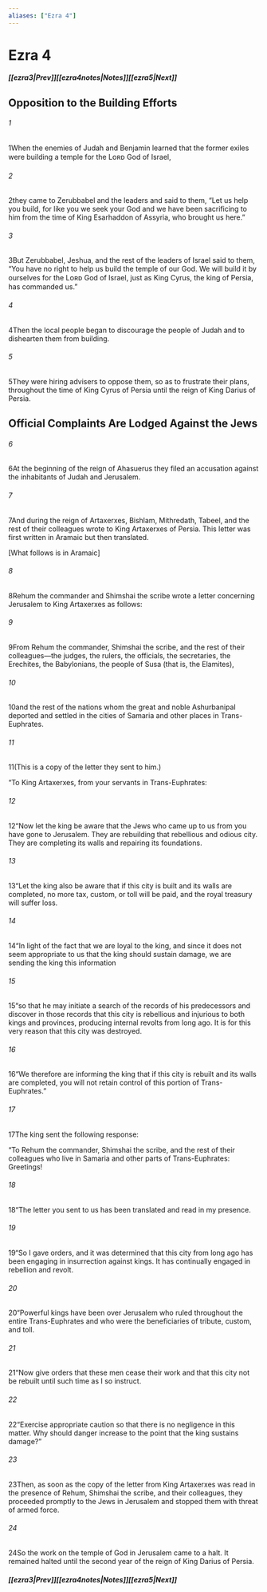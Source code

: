```yaml
---
aliases: ["Ezra 4"]
---
```

# Ezra 4
##### <span class=arrow-left></span>[[ezra3|Prev]]<span class=navigation-separator></span>[[ezra4notes|Notes]]<span class=navigation-separator></span>[[ezra5|Next]]<span class=arrow-right></span>
## Opposition to the Building Efforts
###### 1
<span class=verse-first>1</span>When the enemies of Judah and Benjamin learned that the former exiles were building a temple for the Lᴏʀᴅ God of Israel,
###### 2
<span class=verse-body>2</span>they came to Zerubbabel and the leaders and said to them, “Let us help you build, for like you we seek your God and we have been sacrificing to him from the time of King Esarhaddon of Assyria, who brought us here.”
###### 3
<span class=verse-body>3</span>But Zerubbabel, Jeshua, and the rest of the leaders of Israel said to them, “You have no right to help us build the temple of our God. We will build it by ourselves for the Lᴏʀᴅ God of Israel, just as King Cyrus, the king of Persia, has commanded us.”
<div class=paragraph-break></div>

###### 4
<span class=verse-first>4</span>Then the local people began to discourage the people of Judah and to dishearten them from building.
###### 5
<span class=verse-body>5</span>They were hiring advisers to oppose them, so as to frustrate their plans, throughout the time of King Cyrus of Persia until the reign of King Darius of Persia.
## Official Complaints Are Lodged Against the Jews
###### 6
<span class=verse-first>6</span>At the beginning of the reign of Ahasuerus they filed an accusation against the inhabitants of Judah and Jerusalem.
<div class=paragraph-break></div>

###### 7
<span class=verse-first>7</span>And during the reign of Artaxerxes, Bishlam, Mithredath, Tabeel, and the rest of their colleagues wrote to King Artaxerxes of Persia. This letter was first written in Aramaic but then translated.
<div class=paragraph-break></div>

\[What follows is in Aramaic\]
###### 8
<span class=verse-body>8</span>Rehum the commander and Shimshai the scribe wrote a letter concerning Jerusalem to King Artaxerxes as follows:
###### 9
<span class=verse-body>9</span>From Rehum the commander, Shimshai the scribe, and the rest of their colleagues—the judges, the rulers, the officials, the secretaries, the Erechites, the Babylonians, the people of Susa (that is, the Elamites),
###### 10
<span class=verse-body>10</span>and the rest of the nations whom the great and noble Ashurbanipal deported and settled in the cities of Samaria and other places in Trans-Euphrates.
###### 11
<span class=verse-body>11</span>(This is a copy of the letter they sent to him.)
<div class=paragraph-break></div>

“To King Artaxerxes, from your servants in Trans-Euphrates:
###### 12
<span class=verse-body>12</span>“Now let the king be aware that the Jews who came up to us from you have gone to Jerusalem. They are rebuilding that rebellious and odious city. They are completing its walls and repairing its foundations.
###### 13
<span class=verse-body>13</span>“Let the king also be aware that if this city is built and its walls are completed, no more tax, custom, or toll will be paid, and the royal treasury will suffer loss.
###### 14
<span class=verse-body>14</span>“In light of the fact that we are loyal to the king, and since it does not seem appropriate to us that the king should sustain damage, we are sending the king this information
###### 15
<span class=verse-body>15</span>“so that he may initiate a search of the records of his predecessors and discover in those records that this city is rebellious and injurious to both kings and provinces, producing internal revolts from long ago. It is for this very reason that this city was destroyed.
###### 16
<span class=verse-body>16</span>“We therefore are informing the king that if this city is rebuilt and its walls are completed, you will not retain control of this portion of Trans-Euphrates.”
<div class=paragraph-break></div>

###### 17
<span class=verse-first>17</span>The king sent the following response:
<div class=paragraph-break></div>

“To Rehum the commander, Shimshai the scribe, and the rest of their colleagues who live in Samaria and other parts of Trans-Euphrates: Greetings!
###### 18
<span class=verse-body>18</span>“The letter you sent to us has been translated and read in my presence.
###### 19
<span class=verse-body>19</span>“So I gave orders, and it was determined that this city from long ago has been engaging in insurrection against kings. It has continually engaged in rebellion and revolt.
###### 20
<span class=verse-body>20</span>“Powerful kings have been over Jerusalem who ruled throughout the entire Trans-Euphrates and who were the beneficiaries of tribute, custom, and toll.
###### 21
<span class=verse-body>21</span>“Now give orders that these men cease their work and that this city not be rebuilt until such time as I so instruct.
###### 22
<span class=verse-body>22</span>“Exercise appropriate caution so that there is no negligence in this matter. Why should danger increase to the point that the king sustains damage?”
<div class=paragraph-break></div>

###### 23
<span class=verse-first>23</span>Then, as soon as the copy of the letter from King Artaxerxes was read in the presence of Rehum, Shimshai the scribe, and their colleagues, they proceeded promptly to the Jews in Jerusalem and stopped them with threat of armed force.
<div class=paragraph-break></div>

###### 24
<span class=verse-first>24</span>So the work on the temple of God in Jerusalem came to a halt. It remained halted until the second year of the reign of King Darius of Persia.
##### <span class=arrow-left></span>[[ezra3|Prev]]<span class=navigation-separator></span>[[ezra4notes|Notes]]<span class=navigation-separator></span>[[ezra5|Next]]<span class=arrow-right></span>